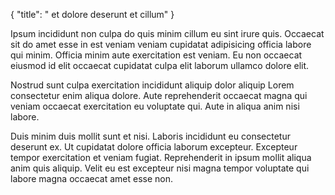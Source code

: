 {
  "title": " et dolore deserunt et cillum"
}

Ipsum incididunt non culpa do quis minim cillum eu sint irure quis. Occaecat sit do amet esse in est veniam veniam cupidatat adipisicing officia labore qui minim. Officia minim aute exercitation est veniam. Eu non occaecat eiusmod id elit occaecat cupidatat culpa elit laborum ullamco dolore elit.

Nostrud sunt culpa exercitation incididunt aliquip dolor aliquip Lorem consectetur enim aliqua dolore. Aute reprehenderit occaecat magna qui veniam occaecat exercitation eu voluptate qui. Aute in aliqua anim nisi labore.

Duis minim duis mollit sunt et nisi. Laboris incididunt eu consectetur deserunt ex. Ut cupidatat dolore officia laborum excepteur. Excepteur tempor exercitation et veniam fugiat. Reprehenderit in ipsum mollit aliqua anim quis aliquip. Velit eu est excepteur nisi magna tempor voluptate qui labore magna occaecat amet esse non.